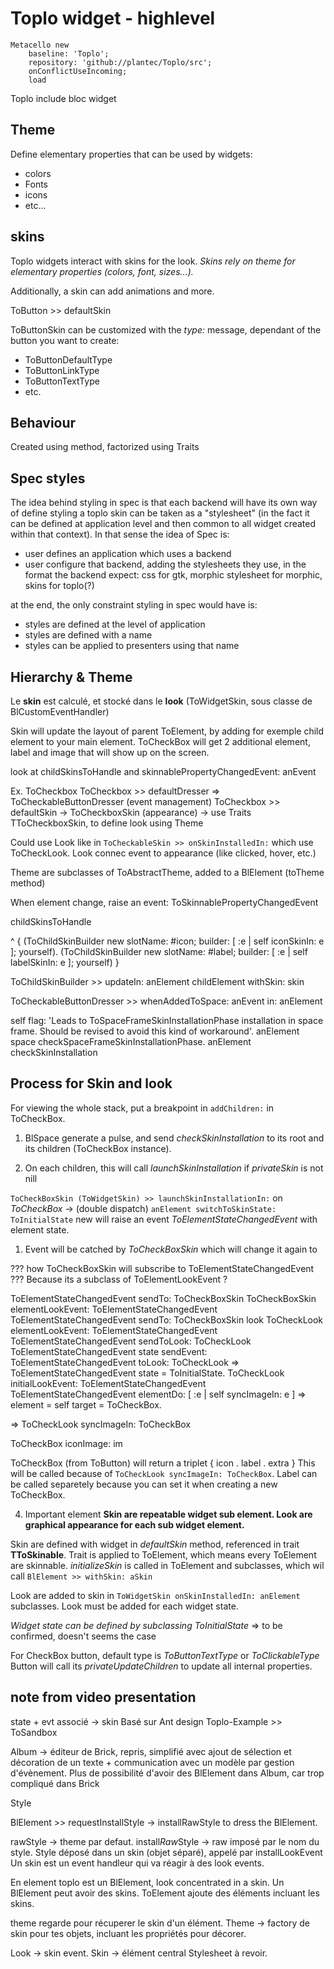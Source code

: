 # Toplo widget - highlevel

```smalltalk
Metacello new
    baseline: 'Toplo';
    repository: 'github://plantec/Toplo/src';
    onConflictUseIncoming;
    load
```

Toplo include bloc widget

## Theme

Define elementary properties that can be used by widgets:

- colors
- Fonts
- icons
- etc...

## skins

Toplo widgets interact with skins for the look.
*Skins rely on theme for elementary properties (colors, font, sizes…).*

Additionally, a skin can add animations and more.

ToButton >> defaultSkin

ToButtonSkin can be customized with the *type:* message, dependant of the button you want
to create:

- ToButtonDefaultType
- ToButtonLinkType
- ToButtonTextType
- etc.

## Behaviour

Created using method, factorized using Traits

## Spec styles

The idea behind styling in spec is that each backend will have its own way of define styling
a toplo skin can be taken as a "stylesheet"
(in the fact it can be defined at application level and then common to all widget created within that context).
In that sense the idea of Spec is:

- user defines an application which uses a backend
- user configure that backend, adding the stylesheets they use, in the format the backend expect: css for gtk, morphic stylesheet for morphic, skins for toplo(?)

at the end, the only constraint styling in spec would have is:

- styles are defined at the level of application
- styles are defined with a name
- styles can be applied to presenters using that name

## Hierarchy & Theme

Le **skin** est calculé, et stocké dans le **look** (ToWidgetSkin, sous classe de BlCustomEventHandler)

Skin will update the layout of parent ToElement, by adding for exemple child element
to your main element. ToCheckBox will get 2 additional element, label and image
that will show up on the screen.

look at childSkinsToHandle and skinnablePropertyChangedEvent: anEvent

Ex. ToCheckbox
ToCheckbox >> defaultDresser => ToCheckableButtonDresser (event management)
ToCheckbox >> defaultSkin -> ToCheckboxSkin (appearance)
    -> use Traits TToCheckboxSkin, to define look using Theme

Could use Look like in ``ToCheckableSkin >> onSkinInstalledIn:`` which use
ToCheckLook. Look connec event to appearance (like clicked, hover, etc.)

Theme are subclasses of ToAbstractTheme, added to a BlElement (toTheme method)

When element change, raise an event: ToSkinnablePropertyChangedEvent

childSkinsToHandle

^ {
    (ToChildSkinBuilder new
        slotName: #icon;
        builder: [ :e | self iconSkinIn: e ];
        yourself).
    (ToChildSkinBuilder new
        slotName: #label;
        builder: [ :e | self labelSkinIn: e ];
        yourself) }

ToChildSkinBuilder >> updateIn: anElement
childElement withSkin: skin

ToCheckableButtonDresser >> whenAddedToSpace: anEvent in: anElement

self flag: 'Leads to ToSpaceFrameSkinInstallationPhase installation in space frame. Should be revised to avoid this kind of workaround'.
    anElement space checkSpaceFrameSkinInstallationPhase.
    anElement checkSkinInstallation

## Process for Skin and look

For viewing the whole stack, put a breakpoint in `addChildren:` in ToCheckBox.

1. BlSpace generate a pulse,  and send *checkSkinInstallation* to its root and its children (ToCheckBox instance).

1. On each children, this will call *launchSkinInstallation* if *privateSkin* is not nill

`ToCheckBoxSkin (ToWidgetSkin) >> launchSkinInstallationIn:` on *ToCheckBox*
-> (double dispatch) `anElement switchToSkinState: ToInitialState` new will raise an event *ToElementStateChangedEvent* with element state.

1. Event will be catched by *ToCheckBoxSkin* which will change it again to

??? how ToCheckBoxSkin will subscribe to ToElementStateChangedEvent ???
Because its a subclass of ToElementLookEvent ?

ToElementStateChangedEvent sendTo: ToCheckBoxSkin
ToCheckBoxSkin elementLookEvent: ToElementStateChangedEvent
ToElementStateChangedEvent sendTo: ToCheckBoxSkin look
ToCheckLook elementLookEvent: ToElementStateChangedEvent
ToElementStateChangedEvent sendToLook: ToCheckLook
ToElementStateChangedEvent state sendEvent: ToElementStateChangedEvent toLook: ToCheckLook => ToElementStateChangedEvent state = ToInitialState.
ToCheckLook initialLookEvent: ToElementStateChangedEvent
ToElementStateChangedEvent elementDo: [ :e | self syncImageIn: e ] => element = self target = ToCheckBox.

=> ToCheckLook syncImageIn: ToCheckBox

ToCheckBox iconImage: im

ToCheckBox (from ToButton) will return a triplet { icon . label . extra }
This will be called because of `ToCheckLook syncImageIn: ToCheckBox`. Label can be called
separetely because you can set it when creating a new ToCheckBox.

4. Important element
**Skin are repeatable widget sub element. Look are graphical appearance for each sub widget element.**

Skin are defined with widget in *defaultSkin* method, referenced in trait **TToSkinable**.
Trait is applied to ToElement, which means every ToElement are skinnable.
*initializeSkin* is called in ToElement and subclasses, which wil call `BlElement >> withSkin: aSkin`

Look are added to skin in `ToWidgetSkin onSkinInstalledIn: anElement` subclasses.
Look must be added for each widget state.

*Widget state can be defined by subclassing ToInitialState* => to be confirmed, doesn't seems the case

For CheckBox button, default type is *ToButtonTextType* or *ToClickableType*
Button will call its *privateUpdateChildren* to update all internal properties.


## note from video presentation

state + evt associé -> skin
Basé sur Ant design
Toplo-Example >> ToSandbox

Album -> éditeur de Brick, repris, simplifié avec ajout de sélection et décoration de un texte + communication avec un modèle par gestion d'évènement.
Plus de possibilité d'avoir des BlElement dans Album, car trop compliqué dans Brick

Style

BlElement >> requestInstallStyle -> installRawStyle to dress the BlElement.

rawStyle -> theme par defaut. install*Raw*Style -> raw imposé par le nom du style.
Style déposé dans un skin (objet séparé), appelé par installLookEvent
Un skin est un event handleur qui va réagir à des look events.

En element toplo est un BlElement, look concentrated in a skin.
Un BlElement peut avoir des skins. ToElement ajoute des éléments incluant les skins.

theme regarde pour récuperer le skin d'un élément.
Theme -> factory de skin pour tes objets, incluant les propriétés pour décorer.

Look -> skin event. 
Skin -> élément central 
Stylesheet à revoir.
